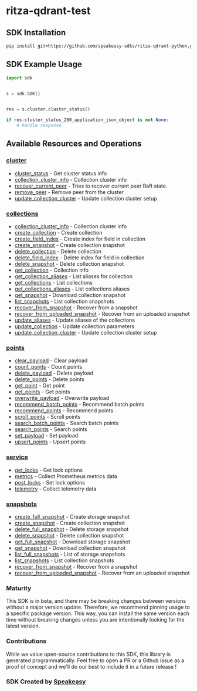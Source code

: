 # ritza-qdrant-test

<!-- Start SDK Installation -->
## SDK Installation

```bash
pip install git+https://github.com/speakeasy-sdks/ritza-qdrant-python.git
```
<!-- End SDK Installation -->

## SDK Example Usage
<!-- Start SDK Example Usage -->
```python
import sdk


s = sdk.SDK()


res = s.cluster.cluster_status()

if res.cluster_status_200_application_json_object is not None:
    # handle response
```
<!-- End SDK Example Usage -->

<!-- Start SDK Available Operations -->
## Available Resources and Operations


### [cluster](docs/sdks/cluster/README.md)

* [cluster_status](docs/sdks/cluster/README.md#cluster_status) - Get cluster status info
* [collection_cluster_info](docs/sdks/cluster/README.md#collection_cluster_info) - Collection cluster info
* [recover_current_peer](docs/sdks/cluster/README.md#recover_current_peer) - Tries to recover current peer Raft state.
* [remove_peer](docs/sdks/cluster/README.md#remove_peer) - Remove peer from the cluster
* [update_collection_cluster](docs/sdks/cluster/README.md#update_collection_cluster) - Update collection cluster setup

### [collections](docs/sdks/collections/README.md)

* [collection_cluster_info](docs/sdks/collections/README.md#collection_cluster_info) - Collection cluster info
* [create_collection](docs/sdks/collections/README.md#create_collection) - Create collection
* [create_field_index](docs/sdks/collections/README.md#create_field_index) - Create index for field in collection
* [create_snapshot](docs/sdks/collections/README.md#create_snapshot) - Create collection snapshot
* [delete_collection](docs/sdks/collections/README.md#delete_collection) - Delete collection
* [delete_field_index](docs/sdks/collections/README.md#delete_field_index) - Delete index for field in collection
* [delete_snapshot](docs/sdks/collections/README.md#delete_snapshot) - Delete collection snapshot
* [get_collection](docs/sdks/collections/README.md#get_collection) - Collection info
* [get_collection_aliases](docs/sdks/collections/README.md#get_collection_aliases) - List aliases for collection
* [get_collections](docs/sdks/collections/README.md#get_collections) - List collections
* [get_collections_aliases](docs/sdks/collections/README.md#get_collections_aliases) - List collections aliases
* [get_snapshot](docs/sdks/collections/README.md#get_snapshot) - Download collection snapshot
* [list_snapshots](docs/sdks/collections/README.md#list_snapshots) - List collection snapshots
* [recover_from_snapshot](docs/sdks/collections/README.md#recover_from_snapshot) - Recover from a snapshot
* [recover_from_uploaded_snapshot](docs/sdks/collections/README.md#recover_from_uploaded_snapshot) - Recover from an uploaded snapshot
* [update_aliases](docs/sdks/collections/README.md#update_aliases) - Update aliases of the collections
* [update_collection](docs/sdks/collections/README.md#update_collection) - Update collection parameters
* [update_collection_cluster](docs/sdks/collections/README.md#update_collection_cluster) - Update collection cluster setup

### [points](docs/sdks/points/README.md)

* [clear_payload](docs/sdks/points/README.md#clear_payload) - Clear payload
* [count_points](docs/sdks/points/README.md#count_points) - Count points
* [delete_payload](docs/sdks/points/README.md#delete_payload) - Delete payload
* [delete_points](docs/sdks/points/README.md#delete_points) - Delete points
* [get_point](docs/sdks/points/README.md#get_point) - Get point
* [get_points](docs/sdks/points/README.md#get_points) - Get points
* [overwrite_payload](docs/sdks/points/README.md#overwrite_payload) - Overwrite payload
* [recommend_batch_points](docs/sdks/points/README.md#recommend_batch_points) - Recommend batch points
* [recommend_points](docs/sdks/points/README.md#recommend_points) - Recommend points
* [scroll_points](docs/sdks/points/README.md#scroll_points) - Scroll points
* [search_batch_points](docs/sdks/points/README.md#search_batch_points) - Search batch points
* [search_points](docs/sdks/points/README.md#search_points) - Search points
* [set_payload](docs/sdks/points/README.md#set_payload) - Set payload
* [upsert_points](docs/sdks/points/README.md#upsert_points) - Upsert points

### [service](docs/sdks/service/README.md)

* [get_locks](docs/sdks/service/README.md#get_locks) - Get lock options
* [metrics](docs/sdks/service/README.md#metrics) - Collect Prometheus metrics data
* [post_locks](docs/sdks/service/README.md#post_locks) - Set lock options
* [telemetry](docs/sdks/service/README.md#telemetry) - Collect telemetry data

### [snapshots](docs/sdks/snapshots/README.md)

* [create_full_snapshot](docs/sdks/snapshots/README.md#create_full_snapshot) - Create storage snapshot
* [create_snapshot](docs/sdks/snapshots/README.md#create_snapshot) - Create collection snapshot
* [delete_full_snapshot](docs/sdks/snapshots/README.md#delete_full_snapshot) - Delete storage snapshot
* [delete_snapshot](docs/sdks/snapshots/README.md#delete_snapshot) - Delete collection snapshot
* [get_full_snapshot](docs/sdks/snapshots/README.md#get_full_snapshot) - Download storage snapshot
* [get_snapshot](docs/sdks/snapshots/README.md#get_snapshot) - Download collection snapshot
* [list_full_snapshots](docs/sdks/snapshots/README.md#list_full_snapshots) - List of storage snapshots
* [list_snapshots](docs/sdks/snapshots/README.md#list_snapshots) - List collection snapshots
* [recover_from_snapshot](docs/sdks/snapshots/README.md#recover_from_snapshot) - Recover from a snapshot
* [recover_from_uploaded_snapshot](docs/sdks/snapshots/README.md#recover_from_uploaded_snapshot) - Recover from an uploaded snapshot
<!-- End SDK Available Operations -->

### Maturity

This SDK is in beta, and there may be breaking changes between versions without a major version update. Therefore, we recommend pinning usage
to a specific package version. This way, you can install the same version each time without breaking changes unless you are intentionally
looking for the latest version.

### Contributions

While we value open-source contributions to this SDK, this library is generated programmatically.
Feel free to open a PR or a Github issue as a proof of concept and we'll do our best to include it in a future release !

### SDK Created by [Speakeasy](https://docs.speakeasyapi.dev/docs/using-speakeasy/client-sdks)
